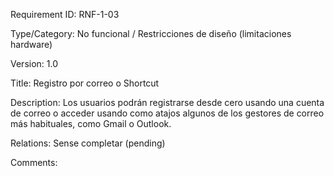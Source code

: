 Requirement 
ID: 
RNF-1-03

Type/Category: 
No funcional / Restricciones de diseño (limitaciones hardware)

Version: 
1.0 

Title: 
Registro por correo o Shortcut

Description: 
Los usuarios podrán registrarse desde cero usando una cuenta de correo o acceder usando como atajos algunos de los gestores de correo más habituales, como Gmail o Outlook.

Relations: 
Sense completar (pending) 

Comments:
